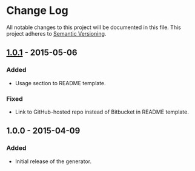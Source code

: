 # Change Log
All notable changes to this project will be documented in this file.
This project adheres to [Semantic Versioning](http://semver.org/).

## [1.0.1] - 2015-05-06
### Added
- Usage section to README template.

### Fixed
- Link to GitHub-hosted repo instead of Bitbucket in README template.

## 1.0.0 - 2015-04-09
### Added
- Initial release of the generator.

[1.0.1]: https://github.com/flowxo/flowxo-sdk/compare/v1.0.0...v1.0.1
